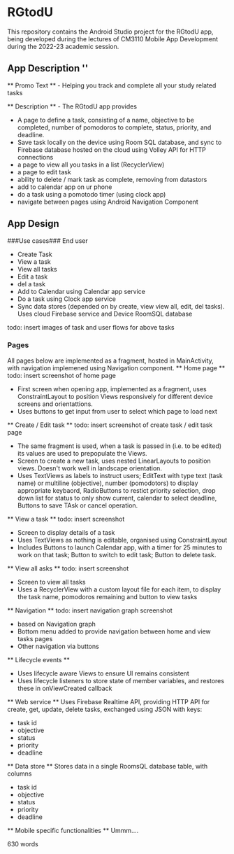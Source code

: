 # RGtodU #
This repository contains the Android Studio project for the RGtodU app, being developed during the lectures of CM3110 Mobile App Development during the 2022-23 academic session.

## App Description ''

** Promo Text ** - Helping you track and complete all your study related tasks

** Description ** - The RGtodU app provides
- A page to define a task, consisting of a name, objective to be completed, number of pomodoros to complete, status, priority, and deadline.
- Save task locally on the device using Room SQL database, and sync to Firebase database hosted on the cloud using Volley API for HTTP connections
- a page to view all you tasks in a list (RecyclerView)
- a page to edit task
- ability to delete / mark task as complete, removing from datastors
- add to calendar app on ur phone
- do a task using a pomotodo timer (using clock app)
- navigate between pages using Android Navigation Component

## App Design ##

###Use cases###
End user
- Create Task
- View a task
- View all tasks
- Edit a task
- del a task
- Add to Calendar using Calendar app service
- Do a task using Clock app service
- Sync data stores (depended on by create, view view all, edit, del tasks). Uses cloud Firebase service and Device RoomSQL database

todo: insert images of task and user flows for above tasks

### Pages ###
All pages below are implemented as a fragment, hosted in MainActivity, with navigation implemened using Navigation component.
** Home page **
todo: insert screenshot of home page
- First screen when opening app, implemented as a fragment, uses ConstraintLayout to position Views responsively for different device screens and orientattions.
- Uses buttons to get input from user to select which page to load next

** Create / Edit task **
todo: insert screenshot of create task / edit task page
- The same fragment is used, when a task is passed in (i.e. to be edited) its values are used to prepopulate the Views.
- Screen to create a new task, uses nested LinearLayouts to position views. Doesn't work well in landscape orientation.
- Uses TextViews as labels to instruct users; EditText with type text (task name) or multiline (objective), number (pomodotors) to display appropriate keybaord, RadioButtons to restict priority selection, drop down list for status to only show current, calendar to select deadline, Buttons to save TAsk or cancel operation.

** View a task **
todo: insert screenshot
- Screen to display details of a task
- Uses TextViews as nothing is editable, organised using ConstraintLayout
- Includes Buttons to launch Calendar app, with a timer for 25 minutes to work on that task; Button to switch to edit task; Button to delete task.

** View all asks **
todo: insert screenshot
- Screen to view all tasks
- Uses a RecyclerView with a custom layout file for each item, to display the task name, pomodoros remaining and button to view tasks


** Navigation **
todo: insert navigation graph screenshot
- based on Navigation graph
- Bottom menu added to provide navigation between home and view tasks pages
- Other navigation via buttons

** Lifecycle events **
- Uses lifecycle aware Views to ensure UI remains consistent
- Uses lifecycle listeners to store state of member variables, and restores these in onViewCreated callback

** Web service **
Uses Firebase Realtime API, providing HTTP API for create, get, update, delete tasks, exchanged using JSON with keys:
- task id
- objective
- status
- priority
- deadline

** Data store **
Stores data in a single RoomsQL database table, with columns
- task id
- objective
- status
- priority
- deadline

** Mobile specific functionalities **
Ummm....

630 words
